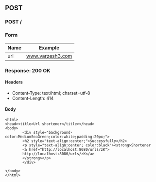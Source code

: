 ## POST

### POST /

### Form

Name | Example
--- | ---
url | www.varzesh3.com

### Response: 200 OK

#### Headers

* Content-Type: text/html; charset=utf-8
* Content-Length: 414

#### Body

```
<html>
<head><title>Url shortener</title></head>
<body>
        <div style="background-color:MediumSeaGreen;color:white;padding:20px;">
        <h2 style="text-align:center;">Successfully</h2>
        <p style="text-align:center; color:black"><strong>Shortener
        <a href="http://localhost:8080/urls/zK">
        http://localhost:8080/urls/zK</a>
        </strong></p>
        </div>
        
</body>
</html>

```


